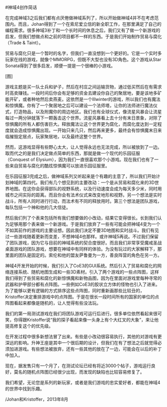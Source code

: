 #神域4创作简话

在完成神域3之后我们都有点厌倦做神域系列了，所以开始做神域4并不在考虑范围内。而且，Johan得到了一个在索尼爱立信的新全职工作，在那里满足了自己的编程需求。很多神域3补丁和一个长时间的休息之后，我们又有了做一个新游戏的启发，但我们想做点和之前的项目都不一样的东西。于是我们开始制作贸易与腐化（Trade & Taint）。

贸易与腐化只是一个暂时的名字，但我们一直没想到一个更好的。它是一个实时多玩家在线的游戏，就像个MMORPG，但既不大型也没有3D角色。这个游戏从Star Sonata得到了很多启发，顺便一提是一个很棒的小游戏。

[图]

游戏主题是买一队士兵和驴子，然后在村庄之间运输货物，通过低买然后在有需求时高卖赚钱。一段时间后你会有足够的资金去建设你自己的聚居地，要是该地多矿能开矿，或者种地然后卖燕麦。这依然是一个Illwinter的游戏，所以我们也有魔法和惊惧魔。你有了一个聚居地之后可以建设一个法师塔，让你的法师进行魔法仪式，打造物品，以及附魔你的周边地区。我们也有全球仪式，像流星风暴会让流星每过一两分钟就落下一颗轰击这个世界。流星风暴看上去十分有末日景象，对除了惊惧魔的所有人都伤害巨大。释放魔法让这个世界更为腐化，而腐化度达到一定程度就会造成惊惧魔出现。一开始只来几只，然后再来更多，最终会有惊惧魔末日来临摧毁定居点，玩家聚居地，以及最终这整个世界。

然而，这游戏显得有些野心太大，让人觉得永远也无法完成，所以被放到了一边。取而代之的是我们决定做点简单的东西，那就是做一个现代的乐园征服（Conquest of Elysium），因为我们一直很喜欢那个小游戏。现在我们也有了一些来自贸易与腐化的酷炫惊惧魔可以放进乐园征服里。

在乐园征服3完成之后，做神域系列又听起来是个有趣的主意了，所以我们开始计划神域的第四代。我们有几个想见到的主要改动：一个是从贸易和腐化来的3D世界地图。在这你会获得部队的视野系统，以及行动速度会成为每天多少米，同时用城市之间实际的距离。而且你会有法术仪式来改变地形和视野。另一个想法是实时战斗，所有人同时进行行动，而法术有不同的释放用时。第三个想法是团队游戏，每队包括一个神和他的几大信徒。

然后我们列了个表来包括所有我们想要做的小改动，结果它变得很长。长到我们认为足够用那个表来做一个新游戏。于是我们放弃了一些有可能会把神域4变为一个不如其前作的游戏的主要设想。因此我们决定不要3D地图和实时战斗。我们有见过一些游戏随着更新而变差，不想神域4也那样。或许神域5再说。不过我们保留了团队游戏，因为它与目前的神域系统的契合度很好。而且我们非常享受魔戒圣战桌面游戏的团队游戏，想要在神域中有同样的体验。为没有玩过的大家解释下，那里面的团队是固定的。索伦和他的盟友萨鲁曼为一方，善良阵营的角色在另一方。

神域4开发开始的时候，我们引入了CoE3的GUI系统。然后引入了贸易和腐化的网络连接系统、随机地图生成和一些3D素材。引入了两个游戏的一些点阵图，这样我们得到了些贸易和腐化的新惊惧魔和新物品图，因为在里面对游戏里每种寻常的武器和护甲部分都有点阵图。一些例如CoE3的胶状立方体的怪物也引入了进来。为了能够以更有逻辑的方式排序这些点阵图，同时重新画那些比较丑的，Kristoffer决定重排游戏中的点阵图。于是在很长一段时间所有的国家的单位的点阵图看起来都像是随机的，让人觉得有些没法玩。

我们的第一局测试游戏在我们将团队游戏可运行后进行。很多单位依然看起来很可笑，你得跟Kristoffer说“我的探子看起来像一头身上有个大红叉的大象”，来让他提高修复这个的优先级。

在开发过程中很多新想法冒了出来。有些是小改动很容易执行，其他的对游戏有更深远的影响。升神王座是其中一个很后期的设计，但我们在有了想法之后就觉得必须加进游戏。有些想法被放弃，还有一些其他的放在了一边，可能会在以后的补丁中加入。

现在，据发售只有一个月了，在测试论坛已经有将近3000个帖子，游戏运行良好，莫名的随机点阵图已经很少出现，而发现的缺陷也比较容易修复了。

我们希望，无论您是系列的新玩家，或者是我们游戏的忠实爱好者，都能在神域4的世界中找到乐趣。

/Johan和Kristoffer，2013年8月




